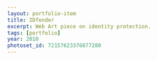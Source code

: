 ```yaml
---
layout: portfolio-item
title: IDfender
excerpt: Web Art piece on identity protection.
tags: [portfolio]
year: 2010
photoset_id: 72157623376877280
---
```

